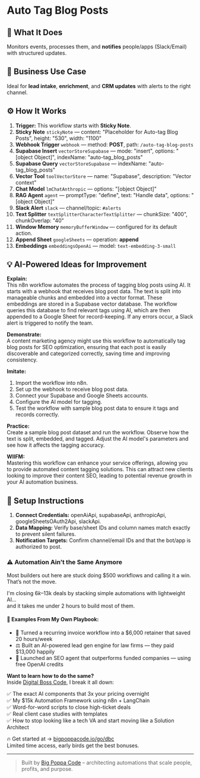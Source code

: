 # Auto Tag Blog Posts
  ## 🚀 What It Does
  Monitors events, processes them, and **notifies** people/apps (Slack/Email) with structured updates.
  
  ## 💼 Business Use Case
  Ideal for **lead intake**, **enrichment**, and **CRM updates** with alerts to the right channel.
  
  ## ⚙️ How It Works
  1. **Trigger:** This workflow starts with **Sticky Note**.
  2. **Sticky Note** `stickyNote` — content: "Placeholder for Auto-tag Blog Posts", height: "530", width: "1100"
3. **Webhook Trigger** `webhook` — method: **POST**, path: `/auto-tag-blog-posts`
4. **Supabase Insert** `vectorStoreSupabase` — mode: "insert", options: "[object Object]", indexName: "auto-tag_blog_posts"
5. **Supabase Query** `vectorStoreSupabase` — indexName: "auto-tag_blog_posts"
6. **Vector Tool** `toolVectorStore` — name: "Supabase", description: "Vector context"
7. **Chat Model** `lmChatAnthropic` — options: "[object Object]"
8. **RAG Agent** `agent` — promptType: "define", text: "Handle data", options: "[object Object]"
9. **Slack Alert** `slack` — channel/topic: `#alerts`
10. **Text Splitter** `textSplitterCharacterTextSplitter` — chunkSize: "400", chunkOverlap: "40"
11. **Window Memory** `memoryBufferWindow` — configured for its default action.
12. **Append Sheet** `googleSheets` — operation: **append**
13. **Embeddings** `embeddingsOpenAi` — model: `text-embedding-3-small`
  
  ## 💡 AI-Powered Ideas for Improvement
  **Explain:**  
This n8n workflow automates the process of tagging blog posts using AI. It starts with a webhook that receives blog post data. The text is split into manageable chunks and embedded into a vector format. These embeddings are stored in a Supabase vector database. The workflow queries this database to find relevant tags using AI, which are then appended to a Google Sheet for record-keeping. If any errors occur, a Slack alert is triggered to notify the team.

**Demonstrate:**  
A content marketing agency might use this workflow to automatically tag blog posts for SEO optimization, ensuring that each post is easily discoverable and categorized correctly, saving time and improving consistency.

**Imitate:**  
1. Import the workflow into n8n.
2. Set up the webhook to receive blog post data.
3. Connect your Supabase and Google Sheets accounts.
4. Configure the AI model for tagging.
5. Test the workflow with sample blog post data to ensure it tags and records correctly.

**Practice:**  
Create a sample blog post dataset and run the workflow. Observe how the text is split, embedded, and tagged. Adjust the AI model's parameters and see how it affects the tagging accuracy.

**WIIFM:**  
Mastering this workflow can enhance your service offerings, allowing you to provide automated content tagging solutions. This can attract new clients looking to improve their content SEO, leading to potential revenue growth in your AI automation business.
  
  ## 🔧 Setup Instructions
  1. **Connect Credentials:** openAiApi, supabaseApi, anthropicApi, googleSheetsOAuth2Api, slackApi.
2. **Data Mapping:** Verify base/sheet IDs and column names match exactly to prevent silent failures.
3. **Notification Targets:** Confirm channel/email IDs and that the bot/app is authorized to post.
  
### ⚠️ Automation Ain’t the Same Anymore

Most builders out here are stuck doing $500 workflows and calling it a win.  
That’s not the move.  

I'm closing $6k–$13k deals by stacking simple automations with lightweight AI...  
and it takes me under 2 hours to build most of them.

#### 🧠 Examples From My Own Playbook:
- 🔁 Turned a recurring invoice workflow into a $6,000 retainer that saved 20 hours/week  
- ⚖️ Built an AI-powered lead gen engine for law firms — they paid $13,000 happily  
- 🚀 Launched an SEO agent that outperforms funded companies — using free OpenAI credits  

**Want to learn how to do the same?**  
Inside [Digital Boss Code](https://bigpoppacode.io/go/dbc), I break it all down:

✅ The exact AI components that 3x your pricing overnight  
✅ My $15k Automation Framework using n8n + LangChain  
✅ Word-for-word scripts to close high-ticket deals  
✅ Real client case studies with templates  
✅ How to stop looking like a tech VA and start moving like a Solution Architect  

🔥 Get started at → [bigpoppacode.io/go/dbc](https://bigpoppacode.io/go/dbc)  
Limited time access, early birds get the best bonuses.

---
> Built by [Big Poppa Code](https://bigpoppacode.io) – architecting automations that scale people, profits, and purpose.
  